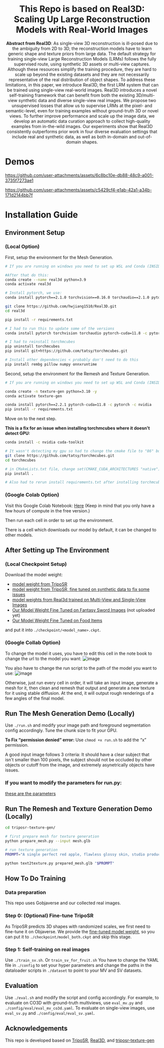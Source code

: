 <div align="center">

# This Repo is based on Real3D: Scaling Up Large Reconstruction Models with Real-World Images

**Abstract from Real3D**: As single-view 3D reconstruction is ill-posed due to the ambiguity from 2D to 3D, the reconstruction models have to learn generic shape and texture priors from large data. The default strategy for training single-view Large Reconstruction Models (LRMs) follows the fully supervised route, using synthetic 3D assets or multi-view captures. Although these resources simplify the training procedure, they are hard to scale up beyond the existing datasets and they are not necessarily representative of the real distribution of object shapes. To address these limitations, in this paper, we introduce Real3D, the first LRM system that can be trained using single-view real-world images. Real3D introduces a novel self-training framework that can benefit from both the existing 3D/multi-view synthetic data and diverse single-view real images. We propose two unsupervised losses that allow us to supervise LRMs at the pixel- and semantic-level, even for training examples without ground-truth 3D or novel views. To further improve performance and scale up the image data, we develop an automatic data curation approach to collect high-quality examples from in-the-wild images. Our experiments show that Real3D consistently outperforms prior work in four diverse evaluation settings that include real and synthetic data, as well as both in-domain and out-of-domain shapes.

</div>

# Demos
https://github.com/user-attachments/assets/6c8bc10e-db88-48c9-a001-3735f7273ae1

https://github.com/user-attachments/assets/c5429cf4-e1ab-42a1-a34b-171d2144bb7f

# Installation Guide

## Environment Setup

### (Local Option)

First, setup the environment for the Mesh Generation.

```bash
# If you are running on windows you need to set up WSL and Conda (INSIDE WSL) first.

#After that do this:
conda create --name real3d python=3.9
conda activate real3d

# Install pytorch, we use:
conda install pytorch==2.1.0 torchvision==0.16.0 torchaudio==2.1.0 pytorch-cuda=11.8 -c pytorch -c nvidia

git clone https://github.com/hwjiang1510/Real3D.git
cd real3d

pip install -r requirements.txt

# I had to run this to update some of the versions 
conda install pytorch torchvision torchaudio pytorch-cuda=11.8 -c pytorch -c nvidia

# I had to reinstall torchmcubes
pip uninstall torchmcubes
pip install git+https://github.com/tatsy/torchmcubes.git

# Install other dependencies < probably don't need to do this
pip install rembg pillow numpy onnxruntime
```

Second, setup the environment for the Remesh and Texture Generation.

```bash
# If you are running on windows you need to set up WSL and Conda (INSIDE WSL) first.

conda create -n texture-gen python=3.10 -y
conda activate texture-gen

conda install pytorch==2.2.1 pytorch-cuda=11.8 -c pytorch -c nvidia
pip install -r requirements.txt
```

Move on to the next step.

**This is a fix for an issue when installing torchmcubes where it doesn't detect GPU:**

```bash
conda install -c nvidia cuda-toolkit

# It wasn't detecting my gpu so had to change the cmake file to "86" but I think this only works for some gpus
git clone https://github.com/tatsy/torchmcubes.git
cd torchmcubes

# in CMakeLists.txt file, change set(CMAKE_CUDA_ARCHITECTURES "native") to set(CMAKE_CUDA_ARCHITECTURES "86")
pip install .

# Also had to rerun install requirements.txt after installing torchmcubes
```

### (Google Colab Option)

Visit this Google Colab Notebook: [Here](https://colab.research.google.com/drive/1sFt2UtVDTU171ZtouI5CUZ4gyRcVkvuV?usp=sharing) (Keep in mind that you only have a few hours of compute in the free version.)

Then run each cell in order to set up the environment.

There is a cell which downloads our model by default, it can be changed to other models.

## After Setting up The Environment

### (Local Checkpoint Setup)

Download the model weight:

- [model weight from TripoSR](https://huggingface.co/stabilityai/TripoSR/resolve/main/model.ckpt?download=true)
- [model weight from TripoSR, fine tuned on synthetic data to fix some issues](https://huggingface.co/hwjiang/Real3D/resolve/main/model_both.ckpt?download=true)
- [model weights from Real3d trained on Multi-View and Single-View Images](https://huggingface.co/hwjiang/Real3D/resolve/main/model_both_trained_v1.ckpt?download=true)
- [Our Model Weight Fine Tuned on Fantasy Sword Images](https://huggingface.co/hwjiang/Real3D/resolve/main/model_both_trained_v1.ckpt?download=true) (not uploaded yet)
- [Our Model Weight Fine Tuned on Food Items](https://huggingface.co/Victor2266/RealFruit3D/resolve/main/new_fruit_model_30k.ckpt?download=true)

and put it into `./checkpoint/<model_name>.ckpt`.

### (Google Collab Option)

To change the model it uses, you have to edit this cell in the note book to change the url to the model you want:
![image](https://github.com/user-attachments/assets/ff358c76-2b9e-4481-8285-0b688341e6bf)

You also have to change the run script to the path of the model you want to use:
![image](https://github.com/user-attachments/assets/1d887d84-ebf2-4db7-8d6a-bb0937cc8ac7)

Otherwise, just run every cell in order, it will take an input image, generate a mesh for it, then clean and remesh that output and generate a new texture for it using stable diffusion. At the end, it will output rough renderings of a few angles of the final model.

## Run The Mesh Generation Demo (Locally)

Use `./run.sh` and modify your image path and foreground segmentation config accordingly. Tune the chunk size to fit your GPU.

**To Fix “permission denied” error:**
Use `chmod +x run.sh` to add the “x” permission.

A good input image follows 3 criteria: It should have a clear subject that isn't smaller than 100 pixels, the subject should not be occluded by other objects or cutoff from the image, and extremely asynetrically objects have issues.

### **If you want to modify the parameters for run.py:**

[these are the parameters](https://github.com/Victor2266/ComputerVision-Concept-Art-to-Model-Real3D/blob/4e2323a7d527d56bd7fa0e62f0f24a59a8137bca/parameters.md)

## Run The Remesh and Texture Generation Demo (Locally)

```bash
cd triposr-texture-gen/

# first prepare mesh for texture generation
python prepare_mesh.py --input mesh.glb

# run texture generation
PROMPT="A single perfect red apple, flawless glossy skin, studio product photography, extreme close-up, photorealistic, 8k resolution, soft diffused lighting, pristine condition"

python text2texture.py prepared_mesh.glb "$PROMPT"
```

## How To Do Training

### Data preparation

This repo uses Gobjaverse and our collected real images.

### Step 0: (Optional) Fine-tune TripoSR

As TripoSR predicts 3D shapes with randomized scales, we first need to fine-tune it on Objaverse. We provide the [fine-tuned model weight](https://huggingface.co/hwjiang/Real3D/resolve/main/model_both.ckpt?download=true), so you can put it to `./checkpoint/model_both.ckpt` and skip this stage.

### Step 1: Self-training on real images

Use `./train_sv.sh`.
Or `train_sv_for_fruit.sh`
You have to change the YAML file in `./config` to set your hyper parameters and change the paths in the dataloader scripts in `./dataset` to point to your MV and SV datasets.

## Evaluation

Use `./eval.sh` and modify the script and config accordingly.
For example, to evaluate on CO3D with ground-truth multiviews, use `eval_mv.py` and `./config/eval/eval_mv_co3d.yaml`. To evaluate on single-view images, use `eval_sv.py` and `./config/eval/eval_sv.yaml`.

## Acknowledgements

This repo is developed based on [TripoSR](https://github.com/VAST-AI-Research/TripoSR/), [Real3D](https://github.com/hwjiang1510/Real3D/tree/main?tab=readme-ov-file), and [triposr-texture-gen](https://github.com/ejones/triposr-texture-gen/blob/main/README.md)
